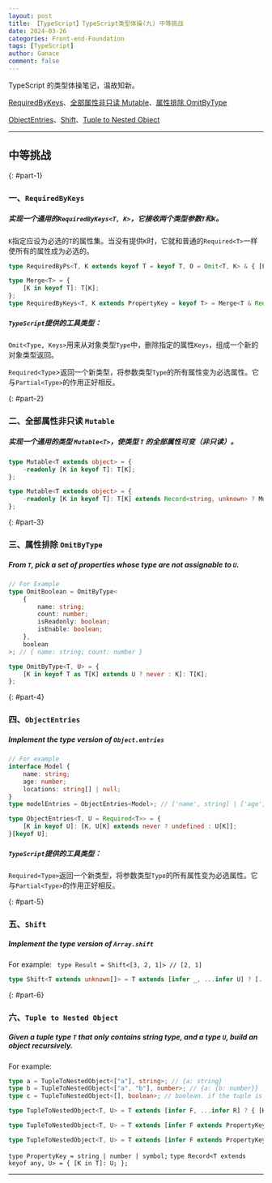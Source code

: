 ```yaml
---
layout: post
title: 【TypeScript】TypeScript类型体操(九) 中等挑战
date: 2024-03-26
categories: Front-end-Foundation
tags: [TypeScript]
author: Ganace
comment: false
---
```


TypeScript 的类型体操笔记，温故知新。

[RequiredByKeys](#part-1)、[全部属性非只读 Mutable](#part-2)、[属性排除 OmitByType](#part-3)

[ObjectEntries](#part-4)、[Shift](#part-5)、[Tuple to Nested Object](#part-6)

---

## 中等挑战

{: #part-1}

### 一、`RequiredByKeys`

##### 实现一个通用的`RequiredByKeys<T, K>`，它接收两个类型参数`T`和`K`。

`K`指定应设为必选的`T`的属性集。当没有提供`K`时，它就和普通的`Required<T>`一样使所有的属性成为必选的。

```ts
type RequiredByPs<T, K extends keyof T = keyof T, O = Omit<T, K> & { [P in K]-?: T[P] }> = { [P in keyof O]: O[P] };
```

```ts
type Merge<T> = {
    [K in keyof T]: T[K];
};
type RequiredByKeys<T, K extends PropertyKey = keyof T> = Merge<T & Required<Pick<T, K extends keyof T ? K : never>>>;
```

##### `TypeScript`提供的工具类型：

`Omit<Type, Keys>`用来从对象类型`Type`中，删除指定的属性`Keys`，组成一个新的对象类型返回。

`Required<Type`>返回一个新类型，将参数类型`Type`的所有属性变为必选属性。它与`Partial<Type>`的作用正好相反。

{: #part-2}

### 二、全部属性非只读 `Mutable`

##### 实现一个通用的类型 `Mutable<T>`，使类型 `T` 的全部属性可变（非只读）。

```ts
type Mutable<T extends object> = {
    -readonly [K in keyof T]: T[K];
};
```

```ts
type Mutable<T extends object> = {
    -readonly [K in keyof T]: T[K] extends Record<string, unknown> ? Mutable<T[K]> : T[K];
};
```

{: #part-3}

### 三、属性排除 `OmitByType`

##### From `T`, pick a set of properties whose type are not assignable to `U`.

```ts
// For Example
type OmitBoolean = OmitByType<
    {
        name: string;
        count: number;
        isReadonly: boolean;
        isEnable: boolean;
    },
    boolean
>; // { name: string; count: number }
```

```ts
type OmitByType<T, U> = {
    [K in keyof T as T[K] extends U ? never : K]: T[K];
};
```

{: #part-4}

### 四、`ObjectEntries`

##### Implement the type version of `Object.entries`

```ts
// For example
interface Model {
    name: string;
    age: number;
    locations: string[] | null;
}
type modelEntries = ObjectEntries<Model>; // ['name', string] | ['age', number] | ['locations', string[] | null];
```

```ts
type ObjectEntries<T, U = Required<T>> = {
    [K in keyof U]: [K, U[K] extends never ? undefined : U[K]];
}[keyof U];
```

##### `TypeScript`提供的工具类型：

`Required<Type>`返回一个新类型，将参数类型`Type`的所有属性变为必选属性。它与`Partial<Type>`的作用正好相反。

{: #part-5}

### 五、`Shift`

##### Implement the type version of `Array.shift`

For example:
` type Result = Shift<[3, 2, 1]> // [2, 1]`

```ts
type Shift<T extends unknown[]> = T extends [infer _, ...infer U] ? [...U] : T;
```

{: #part-6}

### 六、`Tuple to Nested Object`

##### Given a tuple type `T` that only contains string type, and a type `U`, build an object recursively.

For example:

```ts
type a = TupleToNestedObject<["a"], string>; // {a: string}
type b = TupleToNestedObject<["a", "b"], number>; // {a: {b: number}}
type c = TupleToNestedObject<[], boolean>; // boolean. if the tuple is empty, just return the U type
```

```ts
type TupleToNestedObject<T, U> = T extends [infer F, ...infer R] ? { [K in F & string]: TupleToNestedObject<R, U> } : U;
```

```ts
type TupleToNestedObject<T, U> = T extends [infer F extends PropertyKey, ...infer R] ? { [K in F]: TupleToNestedObject<R, U> } : U;
```

```ts
type TupleToNestedObject<T, U> = T extends [infer F extends PropertyKey, ...infer R] ? Record<F, TupleToNestedObject<R, U>> : U;
```

`type PropertyKey = string | number | symbol;`
`type Record<T extends keyof any, U> = { [K in T]: U; };`

---
